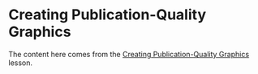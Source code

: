 # Creating Publication-Quality Graphics

The content here comes from the 
[Creating Publication-Quality Graphics](http://swcarpentry.github.io/r-novice-gapminder/08-plot-ggplot2/) lesson.

